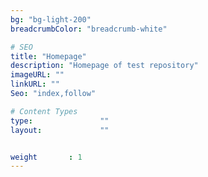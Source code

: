 ```yaml
---
bg: "bg-light-200"
breadcrumbColor: "breadcrumb-white"

# SEO
title: "Homepage"
description: "Homepage of test repository"
imageURL: ""
linkURL: ""
Seo: "index,follow"

# Content Types
type:               ""     
layout:             ""


weight       : 1
---
```

